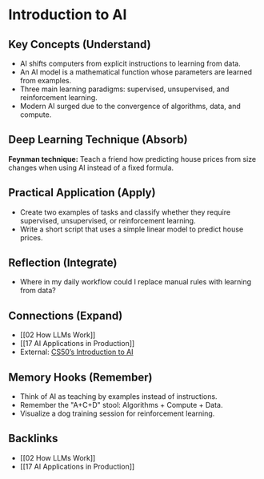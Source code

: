 # Introduction to AI

## Key Concepts (Understand)
- AI shifts computers from explicit instructions to learning from data.
- An AI model is a mathematical function whose parameters are learned from examples.
- Three main learning paradigms: supervised, unsupervised, and reinforcement learning.
- Modern AI surged due to the convergence of algorithms, data, and compute.

## Deep Learning Technique (Absorb)
**Feynman technique:** Teach a friend how predicting house prices from size changes when using AI instead of a fixed formula.

## Practical Application (Apply)
- Create two examples of tasks and classify whether they require supervised, unsupervised, or reinforcement learning.
- Write a short script that uses a simple linear model to predict house prices.

## Reflection (Integrate)
- Where in my daily workflow could I replace manual rules with learning from data?

## Connections (Expand)
- [[02 How LLMs Work]]
- [[17 AI Applications in Production]]
- External: [CS50’s Introduction to AI](https://cs50.harvard.edu/ai/)

## Memory Hooks (Remember)
- Think of AI as teaching by examples instead of instructions.
- Remember the "A+C+D" stool: Algorithms + Compute + Data.
- Visualize a dog training session for reinforcement learning.

## Backlinks
- [[02 How LLMs Work]]
- [[17 AI Applications in Production]]
